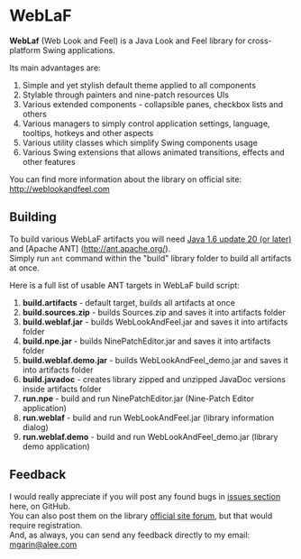 WebLaF
==========
**WebLaf** (Web Look and Feel) is a Java Look and Feel library for cross-platform Swing applications.<br>

Its main advantages are:

1. Simple and yet stylish default theme applied to all components
2. Stylable through painters and nine-patch resources UIs
3. Various extended components - collapsible panes, checkbox lists and others
4. Various managers to simply control application settings, language, tooltips, hotkeys and other aspects
5. Various utility classes which simplify Swing components usage
6. Various Swing extensions that allows animated transitions, effects and other features

You can find more information about the library on official site:
http://weblookandfeel.com

Building
----------
To build various WebLaF artifacts you will need [Java 1.6 update 20 (or later)](http://www.oracle.com/technetwork/java/javase/downloads/index.html) and [Apache ANT] (http://ant.apache.org/).<br>
Simply run `ant` command within the "build" library folder to build all artifacts at once.

Here is a full list of usable ANT targets in WebLaF build script:

1. **build.artifacts** - default target, builds all artifacts at once
2. **build.sources.zip** - builds Sources.zip and saves it into artifacts folder
3. **build.weblaf.jar** - builds WebLookAndFeel.jar and saves it into artifacts folder
4. **build.npe.jar** - builds NinePatchEditor.jar and saves it into artifacts folder
5. **build.weblaf.demo.jar** - builds WebLookAndFeel_demo.jar and saves it into artifacts folder
6. **build.javadoc** - creates library zipped and unzipped JavaDoc versions inside artifacts folder
7. **run.npe** - build and run NinePatchEditor.jar (Nine-Patch Editor application)
8. **run.weblaf** - build and run WebLookAndFeel.jar (library information dialog)
9. **run.weblaf.demo** - build and run WebLookAndFeel_demo.jar (library demo application)


Feedback
----------
I would really appreciate if you will post any found bugs in [issues section](https://github.com/mgarin/weblaf/issues) here, on GitHub.<br>
You can also post them on the library [official site forum](http://weblookandfeel.com/forum/), but that would require registration.<br> 
And, as always, you can send any feedback directly to my email: [mgarin@alee.com](mailto:mgarin@alee.com)
